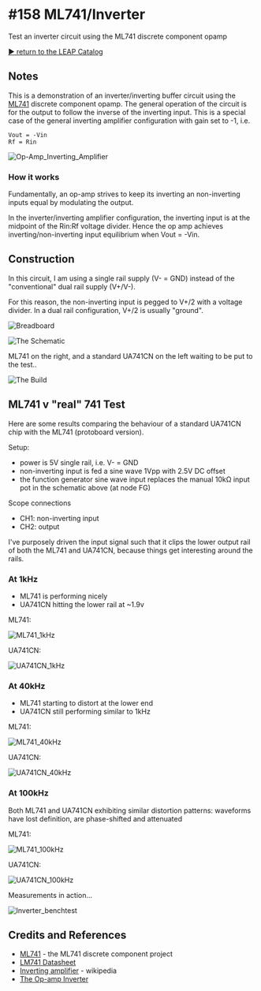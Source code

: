 # #158 ML741/Inverter

Test an inverter circuit using the ML741 discrete component opamp


[:arrow_forward: return to the LEAP Catalog](https://leap.tardate.com)

## Notes

This is a demonstration of an inverter/inverting buffer circuit using the [ML741](../) discrete component opamp.
The general operation of the circuit is for the output to follow the inverse of the inverting input.
This is a special case of the general inverting amplifier configuration with gain set to -1, i.e.

    Vout = -Vin
    Rf = Rin

![Op-Amp_Inverting_Amplifier](https://upload.wikimedia.org/wikipedia/commons/4/41/Op-Amp_Inverting_Amplifier.svg)

### How it works

Fundamentally, an op-amp strives to keep its inverting an non-inverting inputs equal by modulating the output.

In the inverter/inverting amplifier configuration, the inverting input is at the midpoint of the Rin:Rf voltage divider.
Hence the op amp achieves inverting/non-inverting input equilibrium when Vout = -Vin.


## Construction

In this circuit, I am using a single rail supply (V- = GND) instead of the "conventional" dual rail supply (V+/V-).

For this reason, the non-inverting input is pegged to V+/2 with a voltage divider.
In a dual rail configuration, V+/2 is usually "ground".

![Breadboard](./assets/Inverter_bb.jpg?raw=true)

![The Schematic](./assets/Inverter_schematic.jpg?raw=true)

ML741 on the right, and a standard UA741CN on the left waiting to be put to the test..

![The Build](./assets/Inverter_build.jpg?raw=true)


## ML741 v "real" 741 Test

Here are some results comparing the behaviour of a standard UA741CN chip with the ML741 (protoboard version).

Setup:
* power is 5V single rail, i.e. V- = GND
* non-inverting input is fed a sine wave 1Vpp with 2.5V DC offset
* the function generator sine wave input replaces the manual 10kΩ input pot in the schematic above (at node FG)

Scope connections
* CH1: non-inverting input
* CH2: output

I've purposely driven the input signal such that it clips the lower output rail of both the ML741 and UA741CN,
because things get interesting around the rails.

### At 1kHz

* ML741 is performing nicely
* UA741CN hitting the lower rail at ~1.9v

ML741:

![ML741_1kHz](./assets/ML741_1kHz.gif?raw=true)

UA741CN:

![UA741CN_1kHz](./assets/UA741CN_1kHz.gif?raw=true)

### At 40kHz

* ML741 starting to distort at the lower end
* UA741CN still performing similar to 1kHz

ML741:

![ML741_40kHz](./assets/ML741_40kHz.gif?raw=true)

UA741CN:

![UA741CN_40kHz](./assets/UA741CN_40kHz.gif?raw=true)


### At 100kHz

Both ML741 and UA741CN exhibiting similar distortion patterns:
waveforms have lost definition, are phase-shifted and attenuated

ML741:

![ML741_100kHz](./assets/ML741_100kHz.gif?raw=true)

UA741CN:

![UA741CN_100kHz](./assets/UA741CN_100kHz.gif?raw=true)


Measurements in action...

![Inverter_benchtest](./assets/Inverter_benchtest.jpg?raw=true)

## Credits and References
* [ML741](../) - the ML741 discrete component project
* [LM741 Datasheet](https://www.futurlec.com/Linear/LM741CN.shtml)
* [Inverting amplifier](https://en.wikipedia.org/wiki/Operational_amplifier_applications#Inverting_amplifier) - wikipedia
* [The Op-amp Inverter](http://www.electronics-tutorials.ws/opamp/op-amp-building-blocks.html)


